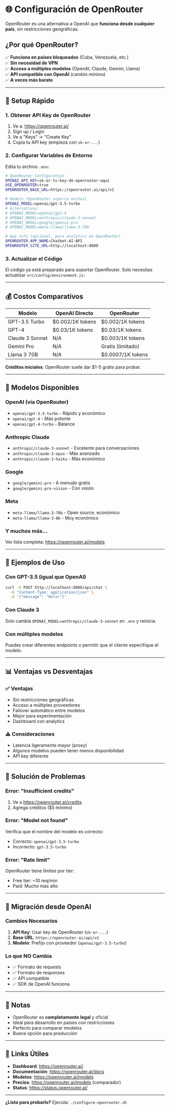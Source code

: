 # 🌐 Configuración de OpenRouter

OpenRouter es una alternativa a OpenAI que **funciona desde cualquier país**, sin restricciones geográficas.

## ¿Por qué OpenRouter?

✅ **Funciona en países bloqueados** (Cuba, Venezuela, etc.)  
✅ **Sin necesidad de VPN**  
✅ **Acceso a múltiples modelos** (OpenAI, Claude, Gemini, Llama)  
✅ **API compatible con OpenAI** (cambio mínimo)  
✅ **A veces más barato**  

---

## 🚀 Setup Rápido

### 1. Obtener API Key de OpenRouter

1. Ve a: https://openrouter.ai/
2. Sign up / Login
3. Ve a "Keys" → "Create Key"
4. Copia tu API key (empieza con `sk-or-...`)

### 2. Configurar Variables de Entorno

Edita tu archivo `.env`:

```bash
# OpenRouter Configuration
OPENAI_API_KEY=sk-or-tu-key-de-openrouter-aqui
USE_OPENROUTER=true
OPENROUTER_BASE_URL=https://openrouter.ai/api/v1

# Modelo (OpenRouter soporta muchos)
OPENAI_MODEL=openai/gpt-3.5-turbo
# Alternativas:
# OPENAI_MODEL=openai/gpt-4
# OPENAI_MODEL=anthropic/claude-3-sonnet
# OPENAI_MODEL=google/gemini-pro
# OPENAI_MODEL=meta-llama/llama-3-70b

# App info (opcional, para analytics en OpenRouter)
OPENROUTER_APP_NAME=Chatbot-AI-API
OPENROUTER_SITE_URL=http://localhost:8080
```

### 3. Actualizar el Código

El código ya está preparado para soportar OpenRouter. Solo necesitas actualizar `src/config/environment.js`:

---

## 💰 Costos Comparativos

| Modelo | OpenAI Directo | OpenRouter |
|--------|----------------|------------|
| GPT-3.5 Turbo | $0.002/1K tokens | $0.002/1K tokens |
| GPT-4 | $0.03/1K tokens | $0.03/1K tokens |
| Claude 3 Sonnet | N/A | $0.003/1K tokens |
| Gemini Pro | N/A | Gratis (limitado) |
| Llama 3 70B | N/A | $0.0007/1K tokens |

**Créditos iniciales**: OpenRouter suele dar $1-5 gratis para probar.

---

## 🎯 Modelos Disponibles

### OpenAI (via OpenRouter)
- `openai/gpt-3.5-turbo` - Rápido y económico
- `openai/gpt-4` - Más potente
- `openai/gpt-4-turbo` - Balance

### Anthropic Claude
- `anthropic/claude-3-sonnet` - Excelente para conversaciones
- `anthropic/claude-3-opus` - Más avanzado
- `anthropic/claude-3-haiku` - Más económico

### Google
- `google/gemini-pro` - A menudo gratis
- `google/gemini-pro-vision` - Con visión

### Meta
- `meta-llama/llama-3-70b` - Open source, económico
- `meta-llama/llama-3-8b` - Muy económico

### Y muchos más...
Ver lista completa: https://openrouter.ai/models

---

## 🔧 Ejemplos de Uso

### Con GPT-3.5 (igual que OpenAI)
```bash
curl -X POST http://localhost:8080/api/chat \
  -H "Content-Type: application/json" \
  -d '{"message": "Hola!"}'
```

### Con Claude 3
Solo cambia `OPENAI_MODEL=anthropic/claude-3-sonnet` en `.env` y reinicia.

### Con múltiples modelos
Puedes crear diferentes endpoints o permitir que el cliente especifique el modelo.

---

## 📊 Ventajas vs Desventajas

### ✅ Ventajas
- Sin restricciones geográficas
- Acceso a múltiples proveedores
- Failover automático entre modelos
- Mejor para experimentación
- Dashboard con analytics

### ⚠️ Consideraciones
- Latencia ligeramente mayor (proxy)
- Algunos modelos pueden tener menos disponibilidad
- API key diferente

---

## 🚨 Solución de Problemas

### Error: "Insufficient credits"
1. Ve a https://openrouter.ai/credits
2. Agrega créditos ($5 mínimo)

### Error: "Model not found"
Verifica que el nombre del modelo es correcto:
- Correcto: `openai/gpt-3.5-turbo`
- Incorrecto: `gpt-3.5-turbo`

### Error: "Rate limit"
OpenRouter tiene límites por tier:
- Free tier: ~10 req/min
- Paid: Mucho más alto

---

## 🔄 Migración desde OpenAI

### Cambios Necesarios

1. **API Key**: Usar key de OpenRouter (`sk-or-...`)
2. **Base URL**: `https://openrouter.ai/api/v1`
3. **Modelo**: Prefijo con proveedor (`openai/gpt-3.5-turbo`)

### Lo que NO Cambia
- ✅ Formato de requests
- ✅ Formato de responses
- ✅ API compatible
- ✅ SDK de OpenAI funciona

---

## 📝 Notas

- OpenRouter es **completamente legal** y oficial
- Ideal para desarrollo en países con restricciones
- Perfecto para comparar modelos
- Buena opción para producción

---

## 🔗 Links Útiles

- **Dashboard**: https://openrouter.ai/
- **Documentación**: https://openrouter.ai/docs
- **Modelos**: https://openrouter.ai/models
- **Precios**: https://openrouter.ai/models (comparador)
- **Status**: https://status.openrouter.ai/

---

**¿Listo para probarlo?** Ejecuta: `./configure-openrouter.sh`

